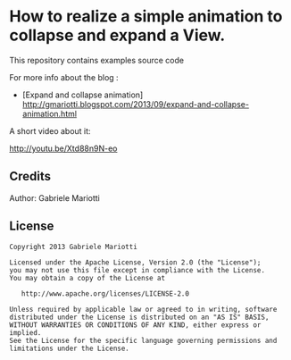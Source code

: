 # How to realize a simple animation to collapse and expand a View.

This repository contains examples source code

For more info about the blog : 
* [Expand and collapse animation] http://gmariotti.blogspot.com/2013/09/expand-and-collapse-animation.html

A short video about it:

http://youtu.be/Xtd88n9N-eo

Credits
-------

Author: Gabriele Mariotti

License
-------

    Copyright 2013 Gabriele Mariotti

    Licensed under the Apache License, Version 2.0 (the "License");
    you may not use this file except in compliance with the License.
    You may obtain a copy of the License at

       http://www.apache.org/licenses/LICENSE-2.0

    Unless required by applicable law or agreed to in writing, software
    distributed under the License is distributed on an "AS IS" BASIS,
    WITHOUT WARRANTIES OR CONDITIONS OF ANY KIND, either express or implied.
    See the License for the specific language governing permissions and
    limitations under the License.
    
